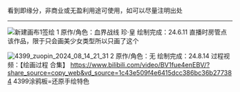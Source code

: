 看到即缘分，非商业或无盈利用途可使用，如可以尽量注明出处
***
![新建画布1签绘](https://github.com/user-attachments/assets/9266c7be-316e-43b9-a672-55b09eaf67c7)
1
原作/角色：血界战线  珍·皇
绘制完成：24.6.11
直播时房管点该作品，限于只会画美少女类型所以只画了这个

![4399_zuopin_2024_08_14_21_31](https://github.com/user-attachments/assets/a17b0f09-0280-4724-ab13-131afb4c7dc9)
2
原作/角色：无
绘制完成：24.8.14
过程视频：【绘画过程 合集】 https://www.bilibili.com/video/BV1fue4enEBV/?share_source=copy_web&vd_source=1c43e509f4e6415dcc386bc36b277384
4399涂鸦板=还原手绘特色